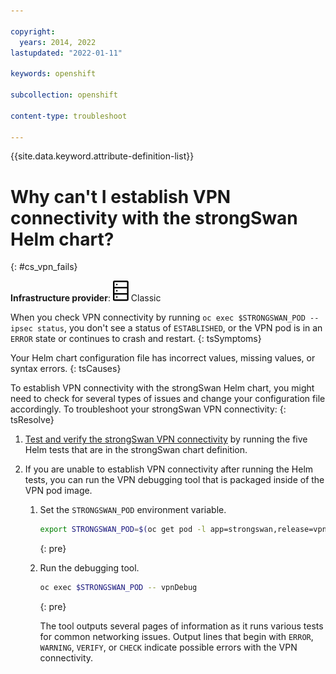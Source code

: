 ```yaml
---

copyright: 
  years: 2014, 2022
lastupdated: "2022-01-11"

keywords: openshift

subcollection: openshift

content-type: troubleshoot

---
```


{{site.data.keyword.attribute-definition-list}}


# Why can't I establish VPN connectivity with the strongSwan Helm chart?
{: #cs_vpn_fails}

**Infrastructure provider**: ![Classic infrastructure provider icon.](images/icon-classic-2.svg) Classic


When you check VPN connectivity by running `oc exec $STRONGSWAN_POD -- ipsec status`, you don't see a status of `ESTABLISHED`, or the VPN pod is in an `ERROR` state or continues to crash and restart.
{: tsSymptoms}


Your Helm chart configuration file has incorrect values, missing values, or syntax errors.
{: tsCauses}


To establish VPN connectivity with the strongSwan Helm chart, you might need to check for several types of issues and change your configuration file accordingly. To troubleshoot your strongSwan VPN connectivity:
{: tsResolve}

1. [Test and verify the strongSwan VPN connectivity](/docs/openshift?topic=openshift-vpn#vpn_test) by running the five Helm tests that are in the strongSwan chart definition.

2. If you are unable to establish VPN connectivity after running the Helm tests, you can run the VPN debugging tool that is packaged inside of the VPN pod image.

    1. Set the `STRONGSWAN_POD` environment variable.
        ```sh
        export STRONGSWAN_POD=$(oc get pod -l app=strongswan,release=vpn -o jsonpath='{ .items[0].metadata.name }')
        ```
        {: pre}

    2. Run the debugging tool.
        ```sh
        oc exec $STRONGSWAN_POD -- vpnDebug
        ```
        {: pre}

        The tool outputs several pages of information as it runs various tests for common networking issues. Output lines that begin with `ERROR`, `WARNING`, `VERIFY`, or `CHECK` indicate possible errors with the VPN connectivity.




